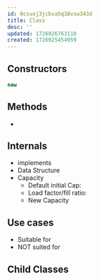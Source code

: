 ```yaml
---
id: 0csuxj3jcbsa5q38vsw343d
title: Class
desc: ''
updated: 1726926763110
created: 1726925454959
---
```


## Constructors

```java
new
``` 

## Methods

- 

## Internals

- implements
- Data Structure
- Capacity
    - Default initial Cap: 
    - Load factor/fill ratio:
    - New Capacity

## Use cases

- Suitable for
- NOT suited for

## Child Classes

